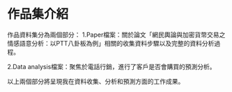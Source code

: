 # 作品集介紹
作品資料集分為兩個部分：
1.Paper檔案：關於論文「網民輿論與加密貨幣交易之情感語意分析：以PTT八卦板為例」相關的收集資料步驟以及完整的資料分析過程。

2.Data analysis檔案：聚焦於電話行銷，進行了客戶是否會購買的預測分析。

以上兩個部分將呈現我在資料收集、分析和預測方面的工作成果。
